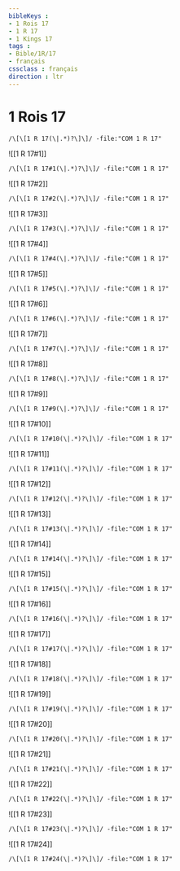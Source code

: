 ```yaml
---
bibleKeys : 
- 1 Rois 17
- 1 R 17
- 1 Kings 17
tags : 
- Bible/1R/17
- français
cssclass : français
direction : ltr
---
```


# 1 Rois 17

```query
/\[\[1 R 17(\|.*)?\]\]/ -file:"COM 1 R 17"
```



![[1 R 17#1]]

```query
/\[\[1 R 17#1(\|.*)?\]\]/ -file:"COM 1 R 17"
```

![[1 R 17#2]]

```query
/\[\[1 R 17#2(\|.*)?\]\]/ -file:"COM 1 R 17"
```

![[1 R 17#3]]

```query
/\[\[1 R 17#3(\|.*)?\]\]/ -file:"COM 1 R 17"
```

![[1 R 17#4]]

```query
/\[\[1 R 17#4(\|.*)?\]\]/ -file:"COM 1 R 17"
```

![[1 R 17#5]]

```query
/\[\[1 R 17#5(\|.*)?\]\]/ -file:"COM 1 R 17"
```

![[1 R 17#6]]

```query
/\[\[1 R 17#6(\|.*)?\]\]/ -file:"COM 1 R 17"
```

![[1 R 17#7]]

```query
/\[\[1 R 17#7(\|.*)?\]\]/ -file:"COM 1 R 17"
```

![[1 R 17#8]]

```query
/\[\[1 R 17#8(\|.*)?\]\]/ -file:"COM 1 R 17"
```

![[1 R 17#9]]

```query
/\[\[1 R 17#9(\|.*)?\]\]/ -file:"COM 1 R 17"
```

![[1 R 17#10]]

```query
/\[\[1 R 17#10(\|.*)?\]\]/ -file:"COM 1 R 17"
```

![[1 R 17#11]]

```query
/\[\[1 R 17#11(\|.*)?\]\]/ -file:"COM 1 R 17"
```

![[1 R 17#12]]

```query
/\[\[1 R 17#12(\|.*)?\]\]/ -file:"COM 1 R 17"
```

![[1 R 17#13]]

```query
/\[\[1 R 17#13(\|.*)?\]\]/ -file:"COM 1 R 17"
```

![[1 R 17#14]]

```query
/\[\[1 R 17#14(\|.*)?\]\]/ -file:"COM 1 R 17"
```

![[1 R 17#15]]

```query
/\[\[1 R 17#15(\|.*)?\]\]/ -file:"COM 1 R 17"
```

![[1 R 17#16]]

```query
/\[\[1 R 17#16(\|.*)?\]\]/ -file:"COM 1 R 17"
```

![[1 R 17#17]]

```query
/\[\[1 R 17#17(\|.*)?\]\]/ -file:"COM 1 R 17"
```

![[1 R 17#18]]

```query
/\[\[1 R 17#18(\|.*)?\]\]/ -file:"COM 1 R 17"
```

![[1 R 17#19]]

```query
/\[\[1 R 17#19(\|.*)?\]\]/ -file:"COM 1 R 17"
```

![[1 R 17#20]]

```query
/\[\[1 R 17#20(\|.*)?\]\]/ -file:"COM 1 R 17"
```

![[1 R 17#21]]

```query
/\[\[1 R 17#21(\|.*)?\]\]/ -file:"COM 1 R 17"
```

![[1 R 17#22]]

```query
/\[\[1 R 17#22(\|.*)?\]\]/ -file:"COM 1 R 17"
```

![[1 R 17#23]]

```query
/\[\[1 R 17#23(\|.*)?\]\]/ -file:"COM 1 R 17"
```

![[1 R 17#24]]

```query
/\[\[1 R 17#24(\|.*)?\]\]/ -file:"COM 1 R 17"
```

